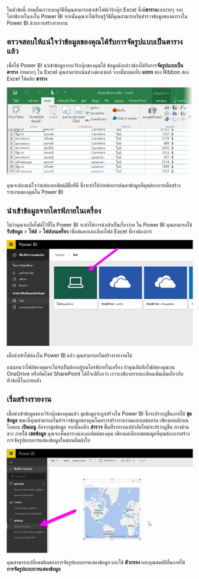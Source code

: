 ในหัวข้อนี้ ก่อนอื่นเราจะมาดูวิธีที่คุณสามารถนำเข้าไฟล์เวิร์กบุ๊ก Excel ซึ่งมี**ตาราง**แบบง่ายๆ จากไดรฟ์ภายในลงใน Power BI จากนั้นคุณจะได้เรียนรู้วิธีที่คุณสามารถเริ่มสำรวจข้อมูลของตารางใน Power BI ด้วยการสร้างรายงาน

## <a name="make-sure-your-data-is-formatted-as-a-table"></a>ตรวจสอบให้แน่ใจว่าข้อมูลของคุณได้รับการจัดรูปแบบเป็นตารางแล้ว
เพื่อให้ Power BI นำเข้าข้อมูลจากเวิร์กบุ๊กของคุณได้ ข้อมูลดังกล่าวต้องได้รับการ**จัดรูปแบบเป็นตาราง** ง่ายมากๆ ใน Excel คุณสามารถเน้นช่วงของเซลล์ จากนั้นบนแท็บ **แทรก** ของ Ribbon ของ Excel ให้คลิก **ตาราง**

![](media/5-2-upload-excel/5-2_1.png)

คุณจะต้องแน่ใจว่าแต่ละคอลัมน์มีชื่อที่ดี ซึ่งจะทำให้ง่ายต่อการค้นหาข้อมูลที่คุณต้องการเมื่อสร้างรายงานของคุณใน Power BI

## <a name="import-from-a-local-drive"></a>นำเข้าข้อมูลจากไดรฟ์ภายในเครื่อง
ไม่ว่าคุณจะเก็บไฟล์ไว้ที่ใด Power BI จะทำให้การนำเข้าเป็นเรื่องง่าย ใน Power BI คุณสามารถใช้ **รับข้อมูล** > **ไฟล์** > **ไฟล์บนเครื่อง** เพื่อค้นหาและเลือกไฟล์ Excel ที่เราต้องการ

![](media/5-2-upload-excel/5-2_2.png)

เมื่อนำเข้าไฟล์ลงใน Power BI แล้ว คุณสามารถเริ่มสร้างรายงานได้

แน่นอนว่าไฟล์ของคุณจะไม่จำเป็นต้องอยู่บนไดรฟ์ภายในเครื่อง ถ้าคุณบันทึกไฟล์ของคุณบน OneDrive หรือทีมไซต์ SharePoint ได้ก็จะดียิ่งกว่า เราจะอธิบายรายละเอียดเพิ่มเติมเกี่ยวกับหัวข้อนี้ในภายหลัง

## <a name="start-creating-reports"></a>เริ่มสร้างรายงาน
เมื่อนำเข้าข้อมูลของเวิร์กบุ๊กของคุณแล้ว ชุดข้อมูลจะถูกสร้างใน Power BI ซึ่งจะปรากฏขึ้นภายใต้ **ชุดข้อมูล** ขณะนี้คุณสามารถเริ่มสำรวจข้อมูลของคุณโดยการสร้างรายงานและแดชบอร์ด เพียงแค่คลิกบนไอคอน **เปิดเมนู** ถัดจากชุดข้อมูล จากนั้นคลิก **สำรวจ** พื้นที่รายงานเปล่าอันใหม่จะปรากฏขึ้น ทางด้านขวา ภายใต้ **เขตข้อมูล** คุณจะเห็นตารางและคอลัมน์ของคุณ เพียงแค่เลือกเขตขอมูลที่คุณต้องการสร้างการจัดรูปแบบการแสดงข้อมูลใหม่บนผืนผ้าใบ

![](media/5-2-upload-excel/5-2_3.png)

คุณสามารถเปลี่ยนชนิดของการจัดรูปแบบการแสดงข้อมูล และใช้ **ตัวกรอง** และคุณสมบัติอื่นภายใต้ **การจัดรูปแบบการแสดงข้อมูล**

